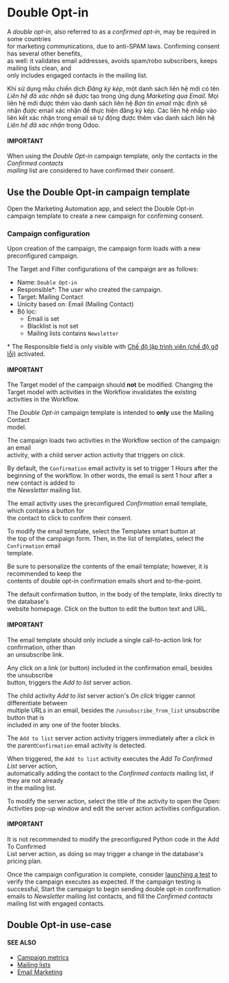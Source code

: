 # Double Opt-in

A _double opt-in_, also referred to as a _confirmed opt-in_, may be required in some countries\
for marketing communications, due to anti-SPAM laws. Confirming consent has several other benefits,\
as well: it validates email addresses, avoids spam/robo subscribers, keeps mailing lists clean, and\
only includes engaged contacts in the mailing list.

Khi sử dụng mẫu chiến dịch _Đăng ký kép_, một danh sách liên hệ mới có tên _Liên hệ đã xác nhận_ sẽ được tạo trong ứng dụng _Marketing qua Email_. Mọi liên hệ mới được thêm vào danh sách liên hệ _Bản tin email_ mặc định sẽ nhận được email xác nhận để thực hiện đăng ký kép. Các liên hệ nhấp vào liên kết xác nhận trong email sẽ tự động được thêm vào danh sách liên hệ _Liên hệ đã xác nhận_ trong Odoo.

#### IMPORTANT

When using the _Double Opt-in_ campaign template, only the contacts in the _Confirmed contacts_\
_mailing_ list are considered to have confirmed their consent.

## Use the Double Opt-in campaign template

Open the Marketing Automation app, and select the Double Opt-in\
campaign template to create a new campaign for confirming consent.

### Campaign configuration

Upon creation of the campaign, the campaign form loads with a new preconfigured campaign.

The Target and Filter configurations of the campaign are as follows:

* Name: `Double Opt-in`
* Responsible\*: The user who created the campaign.
* Target: Mailing Contact
* Unicity based on: Email (Mailing Contact)
* Bộ lọc:
  * Email is set
  * Blacklist is not set
  * Mailing lists contains `Newsletter`

\* The Responsible field is only visible with [Chế độ lập trình viên (chế độ gỡ lỗi)](../../../general/developer_mode.md#developer-mode) activated.

#### IMPORTANT

The Target model of the campaign should **not** be modified. Changing the\
Target model with activities in the Workflow invalidates the existing\
activities in the Workflow.

The _Double Opt-in_ campaign template is intended to **only** use the Mailing Contact\
model.

The campaign loads two activities in the Workflow section of the campaign: an email\
activity, with a child server action activity that triggers _on click_.

By default, the `Confirmation` email activity is set to trigger 1 Hours after the\
beginning of the workflow. In other words, the email is sent 1 hour after a new contact is added to\
the _Newsletter_ mailing list.

The email activity uses the preconfigured _Confirmation_ email template, which contains a button for\
the contact to click to confirm their consent.

To modify the email template, select the Templates smart button at\
the top of the campaign form. Then, in the list of templates, select the `Confirmation` email\
template.

Be sure to personalize the contents of the email template; however, it is recommended to keep the\
contents of double opt-in confirmation emails short and to-the-point.

The default confirmation button, in the body of the template, links directly to the database's\
website homepage. Click on the button to edit the button text and URL.

#### IMPORTANT

The email template should only include a single call-to-action link for confirmation, other than\
an unsubscribe link.

Any click on a link (or button) included in the confirmation email, besides the unsubscribe\
button, triggers the _Add to list_ server action.

The child activity _Add to list_ server action's _On click_ trigger cannot differentiate between\
multiple URLs in an email, besides the `/unsubscribe_from_list` unsubscribe button that is\
included in any one of the footer blocks.

The `Add to list` server action activity triggers immediately after a click in the parent`Confirmation` email activity is detected.

When triggered, the `Add to list` activity executes the _Add To Confirmed List_ server action,\
automatically adding the contact to the _Confirmed contacts_ mailing list, if they are not already\
in the mailing list.

To modify the server action, select the title of the activity to open the Open:\
Activities pop-up window and edit the server action activities configuration.

#### IMPORTANT

It is not recommended to modify the preconfigured Python code in the Add To Confirmed\
List server action, as doing so may trigger a change in the database's pricing plan.

Once the campaign configuration is complete, consider [launching a test](../testing_running.md)
to verify the campaign executes as expected. If the campaign testing is successful,
Start the campaign to begin sending double opt-in confirmation emails to *Newsletter*
mailing list contacts, and fill the *Confirmed contacts* mailing list with engaged contacts.

<a id="marketing-automation-template-double-optin-usecase"></a>

## Double Opt-in use-case

#### SEE ALSO
- [Campaign metrics](../understanding_metrics.md)
- [Mailing lists](../../email_marketing/mailing_lists.md)
- [Email Marketing](../../email_marketing.md)
